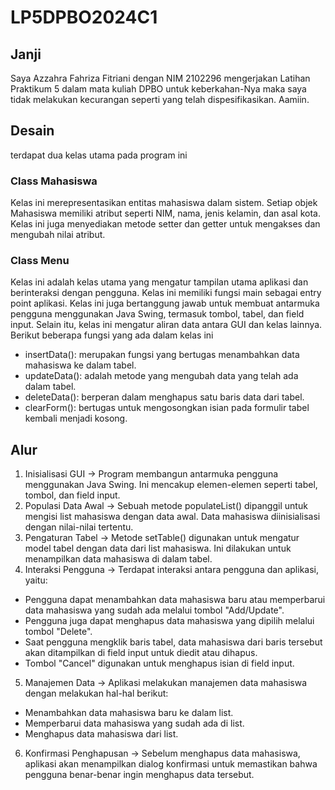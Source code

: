 # LP5DPBO2024C1

## Janji
Saya Azzahra Fahriza Fitriani dengan NIM 2102296 mengerjakan Latihan Praktikum 5 dalam mata kuliah DPBO untuk keberkahan-Nya maka saya tidak melakukan kecurangan seperti yang telah dispesifikasikan. Aamiin.

## Desain 
terdapat dua kelas utama pada program ini

### Class Mahasiswa 
Kelas ini merepresentasikan entitas mahasiswa dalam sistem. Setiap objek Mahasiswa memiliki atribut seperti NIM, nama, jenis kelamin, dan asal kota. Kelas ini juga menyediakan metode setter dan getter untuk mengakses dan mengubah nilai atribut.

### Class Menu 
Kelas ini adalah kelas utama yang mengatur tampilan utama aplikasi dan berinteraksi dengan pengguna. Kelas ini memiliki fungsi main sebagai entry point aplikasi. Kelas ini juga bertanggung jawab untuk membuat antarmuka pengguna menggunakan Java Swing, termasuk tombol, tabel, dan field input. Selain itu, kelas ini mengatur aliran data antara GUI dan kelas lainnya. Berikut beberapa fungsi yang ada dalam kelas ini 
- insertData(): merupakan fungsi yang bertugas menambahkan data mahasiswa ke dalam tabel.
- updateData(): adalah metode yang mengubah data yang telah ada dalam tabel.
- deleteData(): berperan dalam menghapus satu baris data dari tabel.
- clearForm(): bertugas untuk mengosongkan isian pada formulir tabel kembali menjadi kosong.

## Alur
1. Inisialisasi GUI -> Program membangun antarmuka pengguna menggunakan Java Swing. Ini mencakup elemen-elemen seperti tabel, tombol, dan field input.
2. Populasi Data Awal -> Sebuah metode populateList() dipanggil untuk mengisi list mahasiswa dengan data awal. Data mahasiswa diinisialisasi dengan nilai-nilai tertentu.
3. Pengaturan Tabel -> Metode setTable() digunakan untuk mengatur model tabel dengan data dari list mahasiswa. Ini dilakukan untuk menampilkan data mahasiswa di dalam tabel.
4. Interaksi Pengguna -> Terdapat interaksi antara pengguna dan aplikasi, yaitu:
  - Pengguna dapat menambahkan data mahasiswa baru atau memperbarui data mahasiswa yang sudah ada melalui tombol "Add/Update".
  - Pengguna juga dapat menghapus data mahasiswa yang dipilih melalui tombol "Delete".
  - Saat pengguna mengklik baris tabel, data mahasiswa dari baris tersebut akan ditampilkan di field input untuk diedit atau dihapus.
  - Tombol "Cancel" digunakan untuk menghapus isian di field input.
5. Manajemen Data -> Aplikasi melakukan manajemen data mahasiswa dengan melakukan hal-hal berikut:
  - Menambahkan data mahasiswa baru ke dalam list.
  - Memperbarui data mahasiswa yang sudah ada di list.
  - Menghapus data mahasiswa dari list.
6. Konfirmasi Penghapusan -> Sebelum menghapus data mahasiswa, aplikasi akan menampilkan dialog konfirmasi untuk memastikan bahwa pengguna benar-benar ingin menghapus data tersebut.
